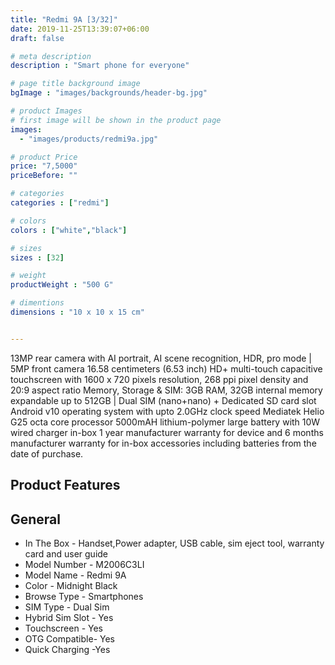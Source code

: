 ```yaml
---
title: "Redmi 9A [3/32]"
date: 2019-11-25T13:39:07+06:00
draft: false

# meta description
description : "Smart phone for everyone"

# page title background image
bgImage : "images/backgrounds/header-bg.jpg"

# product Images
# first image will be shown in the product page
images:
  - "images/products/redmi9a.jpg"

# product Price
price: "7,5000"
priceBefore: ""

# categories
categories : ["redmi"]

# colors 
colors : ["white","black"]

# sizes
sizes : [32]

# weight
productWeight : "500 G"

# dimentions
dimensions : "10 x 10 x 15 cm"


---
```


13MP rear camera with AI portrait, AI scene recognition, HDR, pro mode | 5MP front camera 16.58 centimeters (6.53 inch) HD+ multi-touch capacitive touchscreen with 1600 x 720 pixels resolution, 268 ppi pixel density and 20:9 aspect ratio Memory, Storage & SIM: 3GB RAM, 32GB internal memory expandable up to 512GB | Dual SIM (nano+nano) + Dedicated SD card slot Android v10 operating system with upto 2.0GHz clock speed Mediatek Helio G25 octa core processor 5000mAH lithium-polymer large battery with 10W wired charger in-box 1 year manufacturer warranty for device and 6 months manufacturer warranty for in-box accessories including batteries from the date of purchase.

## Product Features

## General
* In The Box - Handset,Power adapter, USB cable, sim eject tool, warranty card and user guide
* Model Number - M2006C3LI
* Model Name - Redmi 9A
* Color - Midnight Black
* Browse Type - Smartphones
* SIM Type - Dual Sim
* Hybrid Sim Slot - Yes
* Touchscreen - Yes
* OTG Compatible- Yes
* Quick Charging -Yes